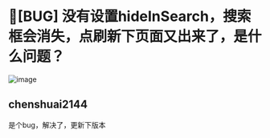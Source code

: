 # 🐛[BUG] 没有设置hideInSearch，搜索框会消失，点刷新下页面又出来了，是什么问题？

![image](https://github.com/ant-design/pro-components/assets/125350244/be1fbba9-b218-4dc2-b675-1d5777558f14)

## chenshuai2144

是个bug，解决了，更新下版本
